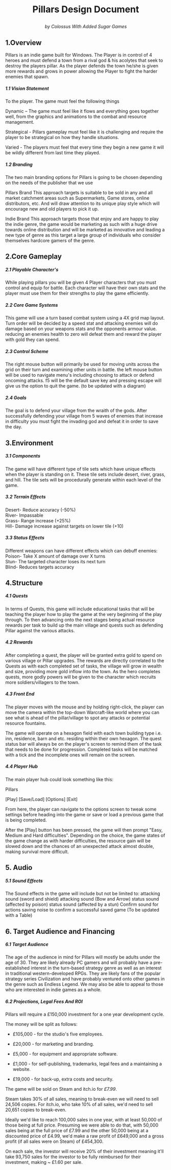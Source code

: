 # <p align="center">Pillars Design Document</p> 
*<p align="center">by Colossus With Added Sugar Games</p>*

## 1.Overview 
Pillars is an indie game built for Windows. The Player is in control of 4 heroes and must defend a town from a rival god & his acolytes that seek to destroy the players pillar. As the player defends the town he/she is given more rewards and grows in power allowing the Player to fight the harder enemies that spawn.
##### 1.1 Vision Statement 
To the player. The game must feel the following things 
 
Dynamic – The game must feel like it flows and everything goes together well, from the graphics and animations to the combat and resource management.

Strategical - Pillars gameplay must feel like it is challenging and require the player to be strategical on how they handle situations. 

Varied - The players must feel that every time they begin a new game it will be wildly different from last time they played. 
##### 1.2 Branding 
The two main branding options for Pillars is going to be chosen depending on the needs of the publisher that we use 
 
Pillars Brand This approach targets is suitable to be sold in any and all market catchment areas such as Supermarkets, Game stores, online distributors, etc. And will draw attention to its unique play style which will encourage new and old players to pick it up. 
 
Indie Brand This approach targets those that enjoy and are happy to play the indie genre, the game would be marketing as such with a huge drive towards online distribution and will be marketed as innovative and leading a new type of genre as this target a large group of individuals who consider themselves hardcore gamers of the genre.
## 2.Core Gameplay 

##### 2.1 Playable Character's
While playing pillars you will be given 4 Player characters that you must control and equip for battle. Each character will have their own stats and the player must use them for their strengths to play the game efficiently.

##### 2.2 Core Game Systems 
This game will use a turn based combat system using a 4X grid map layout. Turn order will be decided by a speed stat and attacking enemies will do damage based on your weapons stats and the opponents armour value. reducing an enemies health to zero will defeat them and reward the player with gold they can spend. 

##### 2.3 Control Scheme 
The right mouse button will primarily be used for moving units across the grid on their turn and examining other units in battle. the left mouse button will be used to navigate menu's including choosing to attack or defend oncoming attacks. f5 will be the default save key and pressing escape will give us the option to quit the game.
(to be updated with a diagram)

##### 2.4 Goals 
The goal is to defend your village from the wraith of the gods. After successfully defending your village from 5 waves of enemies that increase in difficulty you must fight the invading god and defeat it in order to save the day.
## 3.Environment   

##### 3.1 Components
The game will have different type of tile sets which have unique effects when the player is standing on it. These tile sets include desert, river, grass, and hill. The tile sets will be procedurally generate within each level of the game.
##### 3.2 Terrain Effects 
Desert- Reduce accuracy (-50%)   
River- Impassable   
Grass- Range increase (+25%)   
Hill- Damage increase against targets on lower tile (+10) 
##### 3.3 Status Effects
Different weapons can have different effects which can debuff enemies:    
Poison- Take X amount of damage over X turns    
Stun- The targeted character loses its next turn    
Blind- Reduces targets accuracy
   
## 4.Structure

##### 4.1 Quests
In terms of Quests, this game will include educational tasks that will be teaching the player how to play the game at the very beginning of the play through. To then advancing onto the next stages being actual resource rewards per task to build up the main village and quests such as defending Pillar against the various attacks. 

##### 4.2 Rewards
After completing a quest, the player will be granted extra gold to spend on various village or Pillar upgrades. The rewards are directly correlated to the Quests as with each completed set of tasks, the village will grow in wealth and size, providing more gold inflow into the town. As the hero completes quests, more godly powers will be given to the character which recruits more soldiers/villagers to the town. 
	
##### 4.3 Front End
The player moves with the mouse and by holding right-click, the player can move the camera within the top-down Warcraft-like world where you can see what is ahead of the pillar/village to spot any attacks or potential resource fountains. 

The game will operate on a hexagon field with each town building type i.e. inn, residence, barn and etc. residing within their own hexagon. The quest status bar will always be on the player's screen to remind them of the task that needs to be done for progression. Completed tasks will be matched with a tick and the incomplete ones will remain on the screen.
##### 4.4 Player Hub
The main player hub could look something like this:
		
Pillars


[Play]
[Save/Load]
[Options]
[Exit]

From here, the player can navigate to the options screen to tweak some settings before heading into the game or save or load a previous game that is being completed. 


After the [Play] button has been pressed, the game will then prompt "Easy, Medium and Hard difficulties". Depending on the choice, the game states of the game change as with harder difficulties, the resource gain will be slowed down and the chances of an unexpected attack almost double, making survival more difficult.
## 5. Audio

##### 5.1 Sound Effects
The Sound effects in the game will include but not be limited to:
attacking sound (sword and shield)
attacking sound (Bow and Arrow)
status sound (affected by poison)
status sound (affected by a stun)
Confirm sound for actions 
saving noise to confirm a successful saved game
(To be updated with a Table)

## 6. Target Audience and Financing 

##### 6.1 Target Audience
The age of the audience in mind for Pillars will mostly be adults under the age of 30. They are likely already PC gamers and will probably have a pre-established interest in the turn-based strategy genre as well as an interest in traditional western-developed RPGs. They are likely fans of the popular strategy series Civilization and have probably ventured onto other games in the genre such as Endless Legend. We may also be able to appeal to those who are interested in indie games as a whole.

##### 6.2 Projections, Legal Fees And ROI
Pillars will require a £150,000 investment for a one year development cycle.

The money will be split as follows:

- £105,000 - for the studio's five employees.

- £20,000 - for marketing and branding.

- £5,000 - for equipment and appropriate software.

- £1,000 - for self-publishing, trademarks, legal fees and a maintaining a website.

- £19,000 - for back-up, extra costs and security.

The game will be sold on Steam and itch.io for _£7.99_.

Steam takes 30% of all sales, meaning to break-even we will need to sell 24,506 copies. For itch.io, who take 10% of all sales, we'd need to sell 20,651 copies to break-even.

Ideally we'd like to reach 100,000 sales in one year, with at least 50,000 of those being at full price. Presuming we were able to do that, with 50,000 sales being at the full price of £7.99 and the other 50,000 being at a discounted price of £4.99, we'd make a raw profit of £649,000 and a gross profit (if all sales were on Steam) of £454,300.

On each sale, the investor will receive 20% of their investment meaning it'll take 93,750 sales for the investor to be fully reimbursed for their investment, making ~ £1.60 per sale.